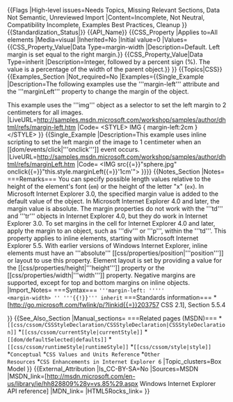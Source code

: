 {{Flags
|High-level issues=Needs Topics, Missing Relevant Sections, Data Not Semantic, Unreviewed Import
|Content=Incomplete, Not Neutral, Compatibility Incomplete, Examples Best Practices, Cleanup
}}
{{Standardization_Status|}}
{{API_Name}}
{{CSS_Property
|Applies to=All elements
|Media=visual
|Inherited=No
|Initial value=0
|Values={{CSS_Property_Value|Data Type=margin-width |Description=Default. Left margin is set equal to the right margin.}}
{{CSS_Property_Value|Data Type=inherit |Description=Integer, followed by a percent sign (%). The value is a percentage of the width of the parent object.}}
}}
{{Topics|CSS}}
{{Examples_Section
|Not_required=No
|Examples={{Single_Example
|Description=The following examples use the '''margin-left''' attribute and the '''marginLeft''' property to change the margin of the object.

This example uses the '''img''' object as a selector to set the left margin to 2 centimeters for all images.
|LiveURL=http://samples.msdn.microsoft.com/workshop/samples/author/dhtml/refs/margin-left.htm
|Code=
&lt;STYLE&gt;
    IMG { margin-left:2cm }
&lt;/STYLE&gt;
}}
{{Single_Example
|Description=This example uses inline scripting to set the left margin of the image to 1 centimeter when an [[dom/events/click|'''onclick''']] event occurs.
|LiveURL=http://samples.msdn.microsoft.com/workshop/samples/author/dhtml/refs/marginLeft.htm
|Code=
&lt;IMG src{{=}}"sphere.jpg" onclick{{=}}"this.style.marginLeft{{=}}'1cm'"&gt;
}}}}
{{Notes_Section
|Notes=
===Remarks===
You can specify possible length values relative to the height of the element's font (<code>em</code>) or the height of the letter "x" (<code>ex</code>).
In Microsoft Internet Explorer 3.0, the specified margin value is added to the default value of the object. In Microsoft Internet Explorer 4.0 and later, the margin value is absolute. The margin properties do not work with the '''td''' and '''tr''' objects in Internet Explorer 4.0, but they do work in Internet Explorer 3.0. To set margins in the cell for Internet Explorer 4.0 and later, apply the margin to an object, such as '''div''' or '''p''', within the '''td'''.
This property applies to inline elements, starting with Microsoft Internet Explorer 5.5.  With earlier versions of  Windows Internet Explorer, inline elements must have an '''absolute''' [[css/properties/position|'''position''']] or layout to use this property. Element layout is set by providing a value for the [[css/properties/height|'''height''']] property or the [[css/properties/width|'''width''']] property.
Negative margins are supported, except for top and bottom margins on inline objects.
|Import_Notes=
===Syntax===
<code>'''margin-left: '''''
&lt;margin-width&gt;
'' '''{{!}}''' inherit</code>
===Standards information===
*[http://go.microsoft.com/fwlink/p/?linkid{{=}}203757 CSS 2.1], Section 5.5.4


}}
{{See_Also_Section
|Manual_sections=
===Related pages (MSDN)===
*<code>[[css/cssom/CSSStyleDeclaration/CSSStyleDeclaration|CSSStyleDeclaration]]</code>
*<code>[[css/cssom/currentStyle|currentStyle]]</code>
*<code>[[dom/defaultSelected|defaults]]</code>
*<code>[[css/cssom/runtimeStyle|runtimeStyle]]</code>
*<code>[[css/cssom/style|style]]</code>
*<code>Conceptual</code>
*<code>CSS Values and Units Reference</code>
*<code>Other Resources</code>
*<code>CSS Enhancements in Internet Explorer 6</code>
|Topic_clusters=Box Model
}}
{{External_Attribution
|Is_CC-BY-SA=No
|Sources=MSDN
|MSDN_link=[http://msdn.microsoft.com/en-us/library/ie/hh828809%28v=vs.85%29.aspx Windows Internet Explorer API reference]
|MDN_link=
|HTML5Rocks_link=
}}